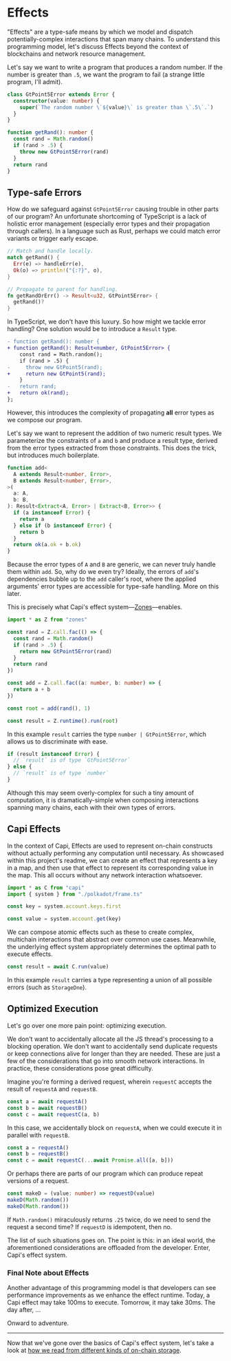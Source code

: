 # Effects

"Effects" are a type-safe means by which we model and dispatch potentially-complex interactions that span many chains. To understand this programming model, let's discuss Effects beyond the context of blockchains and network resource management.

Let's say we want to write a program that produces a random number. If the number is greater than `.5`, we want the program to fail (a strange little program, I'll admit).

```ts
class GtPoint5Error extends Error {
  constructor(value: number) {
    super(`The random number \`${value}\` is greater than \`.5\`.`)
  }
}

function getRand(): number {
  const rand = Math.random()
  if (rand > .5) {
    throw new GtPoint5Error(rand)
  }
  return rand
}
```

## Type-safe Errors

How do we safeguard against `GtPoint5Error` causing trouble in other parts of our program? An unfortunate shortcoming of TypeScript is a lack of holistic error management (especially error types and their propagation through callers). In a language such as Rust, perhaps we could match error variants or trigger early escape.

```rs
// Match and handle locally.
match getRand() {
  Err(e) => handleErr(e),
  Ok(o) => println!("{:?}", o),
}

// Propagate to parent for handling.
fn getRandOrErr() -> Result<u32, GtPoint5Error> {
  getRand()?
}
```

In TypeScript, we don't have this luxury. So how might we tackle error handling? One solution would be to introduce a `Result` type.

```diff
- function getRand(): number {
+ function getRand(): Result<number, GtPoint5Error> {
    const rand = Math.random();
    if (rand > .5) {
-     throw new GtPoint5(rand);
+     return new GtPoint5(rand);
    }
-   return rand;
+   return ok(rand);
};
```

However, this introduces the complexity of propagating **all** error types as we compose our program.

Let's say we want to represent the addition of two numeric result types. We parameterize the constraints of `a` and `b` and produce a result type, derived from the error types extracted from those constraints. This does the trick, but introduces much boilerplate.

```ts
function add<
  A extends Result<number, Error>,
  B extends Result<number, Error>,
>(
  a: A,
  b: B,
): Result<Extract<A, Error> | Extract<B, Error>> {
  if (a instanceof Error) {
    return a
  } else if (b instanceof Error) {
    return b
  }
  return ok(a.ok + b.ok)
}
```

Because the error types of `A` and `B` are generic, we can never truly handle them within `add`. So, why do we even try? Ideally, the errors of `add`'s dependencies bubble up to the `add` caller's root, where the applied arguments' error types are accessible for type-safe handling. More on this later.

This is precisely what Capi's effect system––[Zones](https://github.com/paritytech/zones)––enables.

```ts
import * as Z from "zones"

const rand = Z.call.fac(() => {
  const rand = Math.random()
  if (rand > .5) {
    return new GtPoint5Error(rand)
  }
  return rand
})

const add = Z.call.fac((a: number, b: number) => {
  return a + b
})

const root = add(rand(), 1)

const result = Z.runtime().run(root)
```

In this example `result` carries the type `number | GtPoint5Error`, which allows us to discriminate with ease.

```ts
if (result instanceof Error) {
  // `result` is of type `GtPoint5Error`
} else {
  // `result` is of type `number`
}
```

Although this may seem overly-complex for such a tiny amount of computation, it is dramatically-simple when composing interactions spanning many chains, each with their own types of errors.

## Capi Effects

In the context of Capi, Effects are used to represent on-chain constructs without actually performing any computation until necessary. As showcased within this project's readme, we can create an effect that represents a key in a map, and then use that effect to represent its corresponding value in the map. This all occurs without any network interaction whatsoever.

```ts
import * as C from "capi"
import { system } from "./polkadot/frame.ts"

const key = system.account.keys.first

const value = system.account.get(key)
```

We can compose atomic effects such as these to create complex, multichain interactions that abstract over common use cases. Meanwhile, the underlying effect system appropriately determines the optimal path to execute effects.

```ts
const result = await C.run(value)
```

In this example `result` carries a type representing a union of all possible errors (such as `StorageDne`).

## Optimized Execution

Let's go over one more pain point: optimizing execution.

We don't want to accidentally allocate all the JS thread's processing to a blocking operation. We don't want to accidentally send duplicate requests or keep connections alive for longer than they are needed. These are just a few of the considerations that go into smooth network interactions. In practice, these considerations pose great difficulty.

Imagine you're forming a derived request, wherein `requestC` accepts the result of `requestA` and `requestB`.

```ts
const a = await requestA()
const b = await requestB()
const c = await requestC(a, b)
```

In this case, we accidentally block on `requestA`, when we could execute it in parallel with `requestB`.

```ts
const a = requestA()
const b = requestB()
const c = await requestC(...await Promise.all([a, b]))
```

Or perhaps there are parts of our program which can produce repeat versions of a request.

```ts
const makeD = (value: number) => requestD(value)
makeD(Math.random())
makeD(Math.random())
```

If `Math.random()` miraculously returns `.25` twice, do we need to send the request a second time? If `requestD` is idempotent, then no.

The list of such situations goes on. The point is this: in an ideal world, the aforementioned considerations are offloaded from the developer. Enter, Capi's effect system.

### Final Note about Effects

Another advantage of this programming model is that developers can see performance improvements as we enhance the effect runtime. Today, a Capi effect may take 100ms to execute. Tomorrow, it may take 30ms. The day after, ...

Onward to adventure.

---

Now that we've gone over the basics of Capi's effect system, let's take a look at [how we read from different kinds of on-chain storage](./Reading.md).
